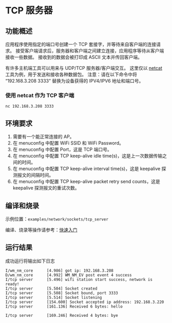 # TCP 服务器

## 功能概述
应用程序使用指定的端口号创建一个 TCP 套接字，并等待来自客户端的连接请求。
接受客户端请求后，服务器和客户端之间建立连接，应用程序等待从客户端接收一些数据。
接收到的数据会被打印成 ASCII 文本并传回客户端。

有许多主机端工具可以用来与 UDP/TCP 服务器/客户端交互。
这里仅以 [netcat](http://netcat.sourceforge.net) 工具为例，用于发送和接收各种数据包。
注意：请在以下命令中将 “192.168.3.208 3333” 替换为设备获得的 IPV4/IPV6 地址和端口号。

### 使用 netcat 作为 TCP 客户端
```
nc 192.168.3.208 3333
```

## 环境要求

1. 需要有一个能正常连接的 AP。
2. 在 menuconfig 中配置 WiFi SSID 和 WiFi Password。
3. 在 menuconfig 中配置 Port，这是 TCP 端口号。
4. 在 menuconfig 中配置 TCP keep-alive idle time(s)，这是上一次数据传输之间的时间。
5. 在 menuconfig 中配置 TCP keep-alive interval time(s)，这是 keepalive 探测报文的间隔时间。
6. 在 menuconfig 中配置 TCP keep-alive packet retry send counts，这是 keepalive 探测报文的重试次数。

## 编译和烧录

示例位置：`examples/network/sockets/tcp_server`

编译、烧录等操作请参考：[快速入门](https://doc.winnermicro.net/w800/zh_CN/latest/get_started/index.html)

## 运行结果

成功运行将输出如下日志

```
I/wm_nm_core      [4.986] got ip: 192.168.3.208
D/wm_nm_core      [4.992] WM_NM_EV post event 4 success
I/tcp server      [5.496] wifi station start success, network is ready!
I/tcp server      [5.504] Socket created
I/tcp server      [5.508] Socket bound, port 3333
I/tcp server      [5.514] Socket listening
I/tcp server      [154.600] Socket accepted ip address: 192.168.3.220
I/tcp server      [161.136] Received 6 bytes: hello

I/tcp server      [169.246] Received 4 bytes: bye

```